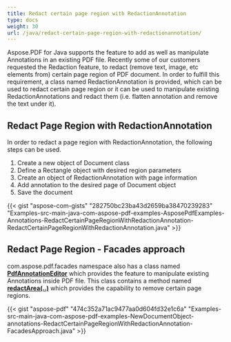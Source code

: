 ```yaml
---
title: Redact certain page region with RedactionAnnotation
type: docs
weight: 30
url: /java/redact-certain-page-region-with-redactionannotation/
---
```


Aspose.PDF for Java supports the feature to add as well as manipulate Annotations in an existing PDF file. Recently some of our customers requested the Redaction feature, to redact (remove text, image, etc elements from) certain page region of PDF document. In order to fulfill this requirement, a class named RedactionAnnotation is provided, which can be used to redact certain page region or it can be used to manipulate existing RedactionAnnotations and redact them (i.e. flatten annotation and remove the text under it).
## **Redact Page Region with RedactionAnnotation**
In order to redact a page region with RedactionAnnotation, the following steps can be used.

1. Create a new object of Document class
1. Define a Rectangle object with desired region parameters
1. Create an object of RedactionAnnotation with page information
1. Add annotation to the desired page of Document object
1. Save the document 

{{< gist "aspose-com-gists" "282750bc23ba43d2659ba38470239283" "Examples-src-main-java-com-aspose-pdf-examples-AsposePdfExamples-Annotations-RedactCertainPageRegionWithRedactionAnnotation-RedactCertainPageRegionWithRedactionAnnotation.java" >}}
## **Redact Page Region - Facades approach**
com.aspose.pdf.facades namespace also has a class named [**PdfAnnotationEditor**](https://apireference.aspose.com/java/pdf/com.aspose.pdf.facades/PdfAnnotationEditor) which provides the feature to manipulate existing Annotations inside PDF file. This class contains a method named [**redactArea(..)**](https://apireference.aspose.com/java/pdf/com.aspose.pdf.facades/PdfAnnotationEditor#redactArea-int-com.aspose.pdf.Rectangle-java.awt.Color-) which provides the capability to remove certain page regions.

{{< gist "aspose-pdf" "474c352a71ac9477aa0d604fd32e1c6a" "Examples-src-main-java-com-aspose-pdf-examples-NewDocumentObject-annotations-RedactCertainPageRegionWithRedactionAnnotation-FacadesApproach.java" >}}

